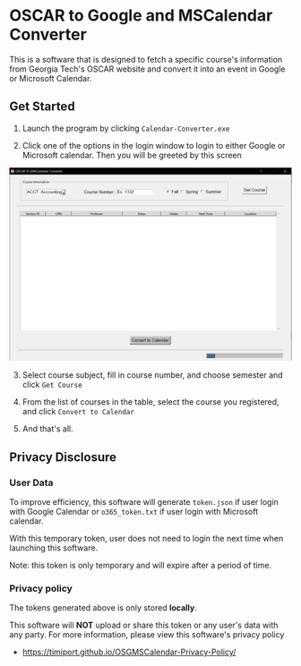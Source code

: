 # OSCAR to Google and MSCalendar Converter

This is a software that is designed to fetch a specific course's information from Georgia Tech's OSCAR website and convert it into an event in Google or Microsoft Calendar.

## Get Started
1. Launch the program by clicking `Calendar-Converter.exe`

2. Click one of the options in the login window to login to either Google or Microsoft calendar.
Then you will be greeted by this screen

![alt text](window.PNG)

3. Select course subject, fill in course number, and choose semester and click `Get Course`

4. From the list of courses in the table, select the course you registered, and click `Convert to Calendar`

5. And that's all.

## Privacy Disclosure
### User Data
To improve efficiency, this software will generate `token.json` if user login with Google Calendar or `o365_token.txt` if user login with Microsoft calendar. 

With this temporary token, user does not need to login the next time when launching this software.

Note: this token is only temporary and will expire after a period of time.

### Privacy policy
The tokens generated above is only stored **locally**.

This software will **NOT** upload or share this token or any user's data with any party.
For more information, please view this software's privacy policy
* https://timiport.github.io/OSGMSCalendar-Privacy-Policy/
